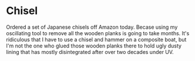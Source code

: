 # Chisel

Ordered a set of Japanese chisels off Amazon today.
Becase using my oscillating tool to remove all the wooden planks is going to take months.
It's ridiculous that I have to use a chisel and hammer on a composite boat, but I'm not the one who glued those wooden planks there to hold ugly dusty lining that has mostly disintegrated after over two decades under UV.  
